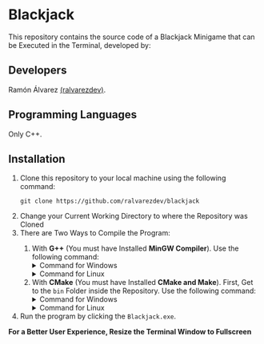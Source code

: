 # Blackjack
This repository contains the source code of a Blackjack Minigame that can be Executed in the Terminal, developed by:

## Developers
Ramón Álvarez <a href="https://github.com/ralvarezdev">(ralvarezdev)</a>.

## Programming Languages
Only C++.

## Installation

<ol>
<li>Clone this repository to your local machine using the following command:

```git clone https://github.com/ralvarezdev/blackjack```
</li>

<li>Change your Current Working Directory to where the Repository was Cloned</li>

<li>There are Two Ways to Compile the Program:</li>

<ol>
<li>With <strong>G++</strong> (You must have Installed <strong>MinGW Compiler</strong>). Use the following command:

<details>
<summary>Command for Windows</summary>

```g++ -o bin\Blackjack.exe src\blackjack.cpp src\lib\cartas.cpp src\lib\cartas.h src\lib\clases.cpp src\lib\clases.h src\lib\terminal.cpp src\lib\terminal.h```

</details>

<details>
<summary>Command for Linux</summary>

```g++ -o bin/Blackjack.exe src/blackjack.cpp src/lib/cartas.cpp src/lib/cartas.h src/lib/clases.cpp src/lib/clases.h src/lib/terminal.cpp src/lib/terminal.h```

</details></li>

<li>With <strong>CMake</strong> (You must have Installed <strong>CMake and Make</strong>). First, Get to the <code>bin</code> Folder inside the Repository. Use the following command:

<details>
<summary>Command for Windows</summary>

```cmake -S ..\ -G "MinGW Makefiles" -B .\ && make```

</details>

<details>
<summary>Command for Linux</summary>

```cmake -S ../ -G "MinGW Makefiles" -B ./ && make```

</details></li></ol>

<li>Run the program by clicking the <code>Blackjack.exe</code>.</li>
</ol>

<strong>For a Better User Experience, Resize the Terminal Window to Fullscreen</strong>